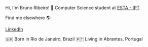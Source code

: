Hi, I'm Bruno Ribeiro! 👋
Computer Science student at [ESTA - IPT](https://www.ipt.pt/)

Find me elsewhere 🌎
<!-- [Site]() -->
[LinkedIn](https://www.linkedin.com/in/bruno-sr/)

🇧🇷 Born in Rio de Janeiro, Brazil
🇵🇹 Living in Abrantes, Portugal
